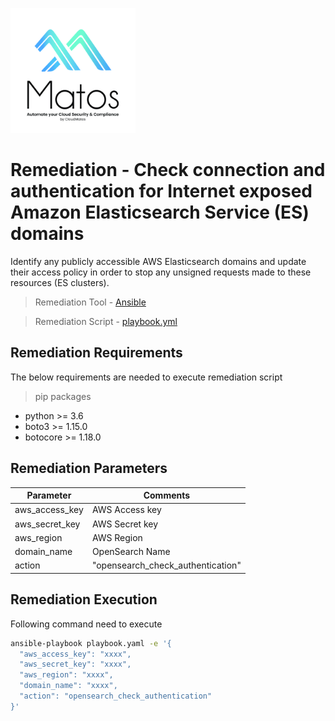 [<img src="https://github.com/cloudmatos/Matos/blob/main/images/matos-logo.png" width="200" height="200">](https://www.cloudmatos.com/)

# Remediation - Check connection and authentication for Internet exposed Amazon Elasticsearch Service (ES) domains

Identify any publicly accessible AWS Elasticsearch domains and update their access policy in order to stop any unsigned requests made to these resources (ES clusters).

> Remediation Tool   - [Ansible](https://www.ansible.com/)

> Remediation Script - [playbook.yml](playbook.yml)

## Remediation Requirements
The below requirements are needed to execute remediation script

> pip packages
- python >= 3.6
- boto3 >= 1.15.0
- botocore >= 1.18.0

## Remediation Parameters

| Parameter | Comments |
| -------------- | -------------- |
| aws_access_key | AWS Access key |
| aws_secret_key | AWS Secret key |
| aws_region | AWS Region |
| domain_name | OpenSearch Name |
| action | "opensearch_check_authentication" |

## Remediation Execution
Following command need to execute
```sh
ansible-playbook playbook.yaml -e '{
  "aws_access_key": "xxxx",
  "aws_secret_key": "xxxx",
  "aws_region": "xxxx",
  "domain_name": "xxxx", 
  "action": "opensearch_check_authentication"
}'
```
